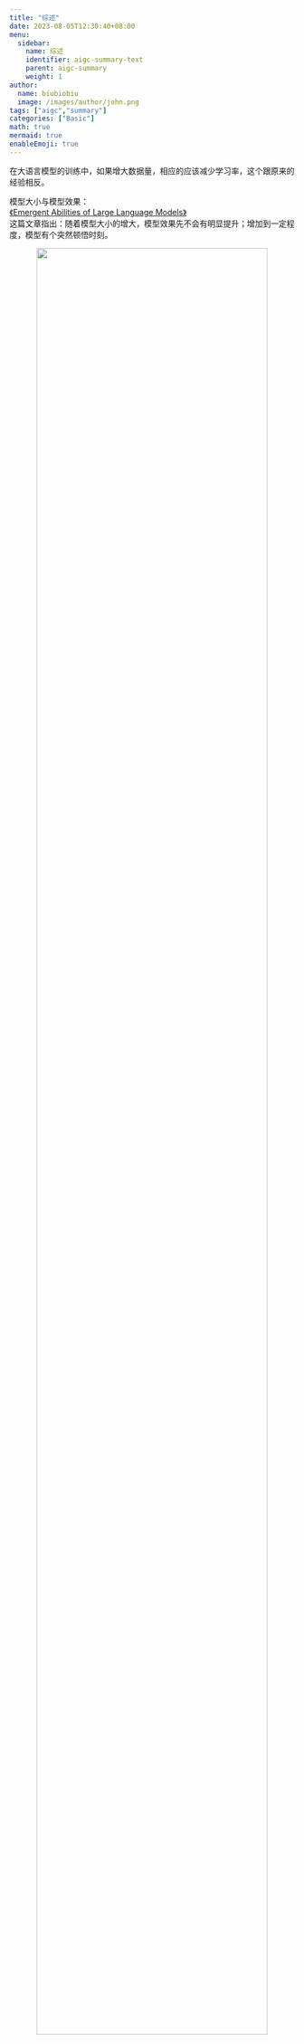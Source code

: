 ```yaml
---
title: "综述"
date: 2023-08-05T12:30:40+08:00
menu:
  sidebar:
    name: 综述
    identifier: aigc-summary-text
    parent: aigc-summary
    weight: 1
author:
  name: biubiobiu
  image: /images/author/john.png
tags: ["aigc","summary"]
categories: ["Basic"]
math: true
mermaid: true
enableEmoji: true
---
```


在大语言模型的训练中，如果增大数据量，相应的应该减少学习率，这个跟原来的经验相反。<br>

模型大小与模型效果：<br>
<a href="https://arxiv.org/pdf/2206.07682.pdf" target="bland">《Emergent Abilities of Large Language Models》</a> <br>
这篇文章指出：随着模型大小的增大，模型效果先不会有明显提升；增加到一定程度，模型有个突然顿悟时刻。

<p align="center"><img src="/datasets/posts/nlp/ablity_llm.png" width="90%" height="90%"></p>



## 一、文本生成


### 1、GPT

<a href="/zh-cn/posts/00200_nlp/0080_gpt/0010_gpt_summary">参考</a>

### 2、PaLM
<a href="https://arxiv.org/pdf/2204.02311.pdf" target="bland">《PaLM: Scaling Language Modeling with Pathways》</a> <br>

PaLM才是真正的“大”模型。它是迄今为止训练的最大的密集语言模型，参数为 540B，需要 6144 个 TPU 来训练（这是 3 个完整的 TPU pod，每个包含 2048 个 TPU）。这太贵了！可能只有谷歌拥有资源+基础设施来做到这一点。使用的Token高达7800亿。PaLM是使用Google新一代PathWay分布式训练框架训练出来。<br>

与GPT-3相比的变化：
> 1. 多查询注意力（Multi-query attention）：在每个注意力头中共享K/V（Key/Value）嵌入，但使用独立的Q（Query）嵌入。这样做可以在推理阶段显著提高模型的速度。
> 2. 并行Transformer块：使用并行的Transformer块来提高训练时间，相较于传统的串行设计，可以减少约15%的训练时间。
> 3. SwiGLU激活函数：与GPT-3使用的GELU激活函数不同，这里采用了SwiGLU激活函数。
> 4. 旋转位置编码RoPE嵌入：使用RoPE（Relative Positional Encodings）嵌入代替学习得到的嵌入方式，在长文本上具有更好的性能 。
> 5. 输入-输出嵌入共享：输入和输出embedding矩阵是共享的。
> 6. 无偏置向量：在mlp、normlayer等算法中，都不使用bias，对于大模型，可以提高训练稳定性。
> 7. SentencePiece与256k标记：使用SentencePiece进行分词处理，标记数量为256k。

所以，有很多变化！同样，其中很多都是常见的，例如使用 GPT-3 的学习嵌入向量已经非常过时了，现在几乎没有人这样做。

<p align="center"><img src="/datasets/posts/nlp/palm_0.png" width="90%" height="90%"></p>
<p align="center"><img src="/datasets/posts/nlp/palm_1.png" width="90%" height="90%"></p>



### 3、ChatGLM

Layer Normalization的顺序和残差连接被重新排列，
用于输出标记预测的单个线性层；
ReLU s替换为GELU s
二维位置编码

### 4、BLOOM

使用 ALiBi 位置嵌入，它根据键和查询的距离直接衰减注意力分数。 与原始的 Transformer 和 Rotary 嵌入相比，它可以带来更流畅的训练和更好的下游性能。ALiBi不会在词嵌入中添加位置嵌入；相反，它会使用与其距离成比例的惩罚来偏向查询键的注意力评分。
Embedding Layer Norm 在第一个嵌入层之后立即使用，以避免训练不稳定。
使用了 25 万个标记的词汇表。 使用字节级 BPE。 这样，标记化永远不会产生未知标记
两个全连接层：


### 5、LLaMa

LLaMa结合了PaLM和Chinchilla两个模型的最佳特点，并做出了一些改进：

> 1. 预归一化（Pre-normalize）：在每个Transformer子层之前对输入进行预归一化。
> 2. 使用RMSNorm：使用RMSNorm代替LayerNorm，与Gopher模型中一样。
> 3. SwiGLU激活函数：使用了PaLM中的SwiGLU激活函数，但是维度从PaLM的值改为了新的值。
> 4. 旋转位置嵌入（Rotary positional embeddings）：采用RoPE（相对位置编码）替代了PaLM中的绝对位置嵌入法。
> 5. 使用AdamW：与Chinchilla模型一样，使用AdamW优化算法。

在计算方面的变化有：
> 1. 使用高效的注意力机制（Rabe & Staats, FlashAttention）。
> 2. 梯度检查点（Gradient checkpointing）。

作者唯一的抱怨是他希望他们能够将模型训练更长时间，因为学习曲线与收敛相差甚远！


### 6、Claude

<a href="https://claude.ai/chat/" target="bland">Claude Chat API</a> <br>

### 7、Cohere

### 8、Falcon


### 9、Vicuna


### 10、Guanaco


### 11、MPT


### 12、Lazarus


### 13、WizardLM



## 二、图像生成

### 1、GAN
2014年

### 2、CAN
2017年

### 3、DALL-E
2021年2月<br>
根据文本描述绘画，绘画水平一般。

### 4、CLIP+VQGAN
2021年4月<br>
根据文本描述绘画，绘画水平一般。

### 5、Disco Diffusion
2022年2月<br>
根据文本描述绘画，具有原创性，图片精美，渲染时间长。

### 6、Midjourney
2022年3月<br>
根据文本描述绘画，适合人像，细节突出

### 7、DALL-E2
2022年4月，OpenAI发布DALL-E 2，命名来源于著名画家Dali和机器人总动员Wall-E，是DALL-E的升级版，其分辨率是之前版本的4倍。<br>

DALL-E 2 由三个模型组成：<font color=a00000>CLIP模型、先验模型、扩散模型</font>。
1. CLIP模型主要是用来对齐文本和图像特征：获取文本编码
2. 先验模型主要是将文本表征映射为图片表征：将文本编码映射为图片编码
3. 扩散模型是根据图片表征来完成完整的图像：用图片编码生成完整的图片。

根据文本描述绘画，限制较多，对复杂文字理解准确，渲染快

### 8、Stable Diffusion
2022年8月，慕尼黑大学的Robin Rombach和Patrick Esser的团队提出的文本生成图像模型，交互简单，生成速度快。Stable Diffusion主要由三部分组成，分别是 <font color=#a00000>VAE、U-Net、CLIP文本编码器</font>：
1. 首先使用CLIP模型将文本转换为表征形式
2. 然后引导扩散模型U-Net在低维表征上进行扩散
3. 最后将扩散后的低维表征送入VAE中的解码器，从而生成图像。

在GAN和CLIP的基础上，Stable Diffusion模型开源，直接推动了AIGC技术的突破性发展。<br>
Stable Diffusion 扩散模型的原理是：先添加噪声后降噪。即：给现有的图像逐步添加噪声，直到图像被完全破坏，然后根据给定的高斯噪声，逆向逐步还原出原图。在模型训练完毕后，只需要输入一段随机的高斯噪声，就能生成一张图像。<br>
根据文本描述绘画，具有原创性，灵活度高，图片精美，具有真实感，渲染快。<br>



### 9、Imagen
2022年11月<br>
优先开源，效果好于DALL-E


## 三、国内

### 1、太极

腾讯基于自身在自然语言处理和图像多模态等方面积累的经验，打造了通用场景模型——<font color=#f00000>太极文生图大模型</font>。太极文生图采用了Diffusion路线

### 2、文心一格
百度提出的AIGC大模型——<font color=#f00000>ERNIE-ViLG 文生图模型</font>，包括：工业设计、游戏制作、服装设计、Logo设计、盆栽设计、动漫设计、珠宝设计、传统艺术等领域。ERNIE-ViLG模型能够深刻地理解中文语境，更了解中国化。

### 3、太乙
IDEA研究院开源的第一个中文版Stable Diffusion模型——<font color=#f00000>太乙 Stable Diffusion</font>，该模型基于0.2亿筛选过的中文图文对进行训练，从而实现了具备中文内核的AIGC模型。

### 4、CogView

智源研究院于2022年上半年，推出的CogView 2.0和 CogVideo

### 5、MSRA

2021年11月微软亚洲研究院与北京大学联合发布了女娲模型，女娲模型用来从输入的文本、图像、视频中生成图像或者视频。

### 6、MagicMix

字节跳动公司发布了MagicMix模型，模型可以将任意两个语义进行组合，生成全新的概念，再基于新概念进行图像生成。

### 7、DPM-Solver

清华大学的朱军教授团队提出的DPM-Solver，是一种针对扩散模型特殊设计的高效求解器。
